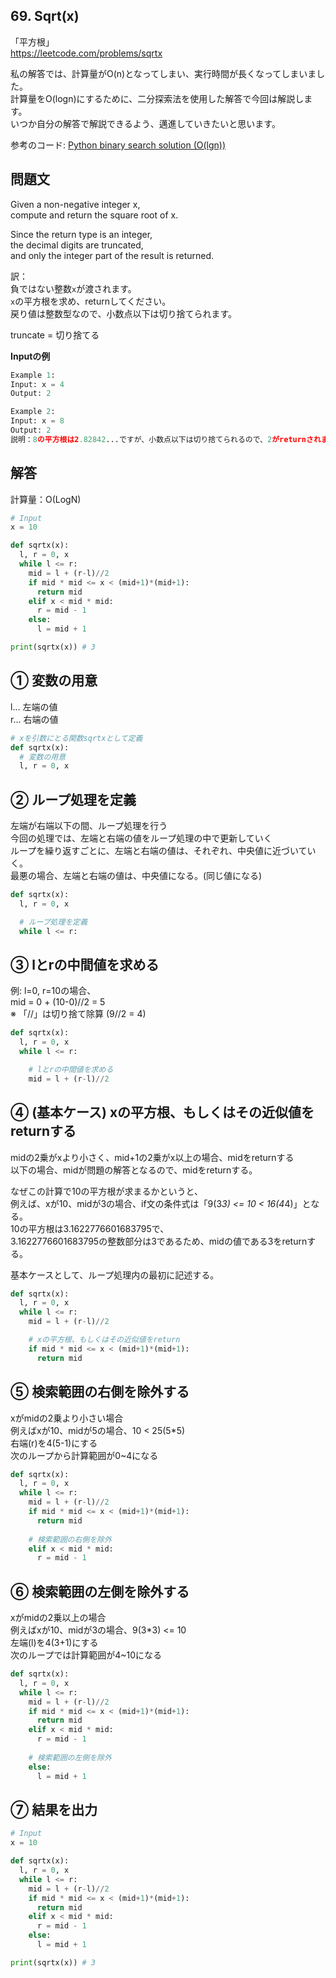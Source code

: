 ## 69. Sqrt(x)
「平方根」   
https://leetcode.com/problems/sqrtx

私の解答では、計算量がO(n)となってしまい、実行時間が長くなってしまいました。   
計算量をO(logn)にするために、二分探索法を使用した解答で今回は解説します。   
いつか自分の解答で解説できるよう、邁進していきたいと思います。   

参考のコード: [Python binary search solution (O(lgn))](https://leetcode.com/problems/sqrtx/discuss/25061/Python-binary-search-solution-(O(lgn)))   

## 問題文
Given a non-negative integer x,   
compute and return the square root of x.   

Since the return type is an integer,   
the decimal digits are truncated,    
and only the integer part of the result is returned.    

訳：   
負ではない整数`x`が渡されます。     
`x`の平方根を求め、returnしてください。   
戻り値は整数型なので、小数点以下は切り捨てられます。   

truncate = 切り捨てる   

**Inputの例**
```py
Example 1:
Input: x = 4
Output: 2

Example 2:
Input: x = 8
Output: 2
説明：8の平方根は2.82842...ですが、小数点以下は切り捨てられるので、2がreturnされます。
```

## 解答
計算量：O(LogN)   
```py
# Input
x = 10

def sqrtx(x):
  l, r = 0, x
  while l <= r:
    mid = l + (r-l)//2
    if mid * mid <= x < (mid+1)*(mid+1):
      return mid
    elif x < mid * mid:
      r = mid - 1
    else:
      l = mid + 1

print(sqrtx(x)) # 3
```

## ① 変数の用意
l... 左端の値   
r... 右端の値   
```py
# xを引数にとる関数sqrtxとして定義
def sqrtx(x):
  # 変数の用意
  l, r = 0, x
```

## ② ループ処理を定義
左端が右端以下の間、ループ処理を行う   
今回の処理では、左端と右端の値をループ処理の中で更新していく   
ループを繰り返すごとに、左端と右端の値は、それぞれ、中央値に近づいていく。   
最悪の場合、左端と右端の値は、中央値になる。(同じ値になる)   
```py
def sqrtx(x):
  l, r = 0, x

  # ループ処理を定義
  while l <= r:
```

## ③ lとrの中間値を求める
例: l=0, r=10の場合、   
mid = 0 + (10-0)//2 = 5   
※ 「//」は切り捨て除算 (9//2 = 4)   
```py
def sqrtx(x):
  l, r = 0, x
  while l <= r:

    # lとrの中間値を求める
    mid = l + (r-l)//2
```

## ④ (基本ケース) xの平方根、もしくはその近似値をreturnする
midの2乗がxより小さく、mid+1の2乗がx以上の場合、midをreturnする   
以下の場合、midが問題の解答となるので、midをreturnする。   

なぜこの計算で10の平方根が求まるかというと、   
例えば、xが10、midが3の場合、if文の条件式は「9(3*3) <= 10 < 16(4*4)」となる。   
10の平方根は3.1622776601683795で、   
3.1622776601683795の整数部分は3であるため、midの値である3をreturnする。   

基本ケースとして、ループ処理内の最初に記述する。   
```py
def sqrtx(x):
  l, r = 0, x
  while l <= r:
    mid = l + (r-l)//2

    # xの平方根、もしくはその近似値をreturn
    if mid * mid <= x < (mid+1)*(mid+1):
      return mid
```

## ⑤ 検索範囲の右側を除外する
xがmidの2乗より小さい場合   
例えばxが10、midが5の場合、10 < 25(5*5)   
右端(r)を4(5-1)にする   
次のループから計算範囲が0~4になる   
```py
def sqrtx(x):
  l, r = 0, x
  while l <= r:
    mid = l + (r-l)//2
    if mid * mid <= x < (mid+1)*(mid+1):
      return mid
    
    # 検索範囲の右側を除外
    elif x < mid * mid:
      r = mid - 1
```
## ⑥ 検索範囲の左側を除外する
xがmidの2乗以上の場合   
例えばxが10、midが3の場合、9(3*3) <= 10   
左端(l)を4(3+1)にする   
次のループでは計算範囲が4~10になる   
```py
def sqrtx(x):
  l, r = 0, x
  while l <= r:
    mid = l + (r-l)//2
    if mid * mid <= x < (mid+1)*(mid+1):
      return mid
    elif x < mid * mid:
      r = mid - 1
    
    # 検索範囲の左側を除外
    else:
      l = mid + 1
```

## ⑦ 結果を出力
```py
# Input
x = 10

def sqrtx(x):
  l, r = 0, x
  while l <= r:
    mid = l + (r-l)//2
    if mid * mid <= x < (mid+1)*(mid+1):
      return mid
    elif x < mid * mid:
      r = mid - 1
    else:
      l = mid + 1

print(sqrtx(x)) # 3
```